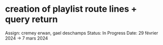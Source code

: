 # creation of playlist route lines + query return

Assign: cremey erwan, gael deschamps
Status: In Progress
Date: 29 février 2024 → 7 mars 2024